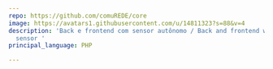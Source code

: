 ```yaml
---
repo: https://github.com/comuREDE/core
image: https://avatars1.githubusercontent.com/u/14811323?s=88&v=4
description: 'Back e frontend com sensor autônomo / Back and frontend with standalone
  sensor '
principal_language: PHP

---
```

